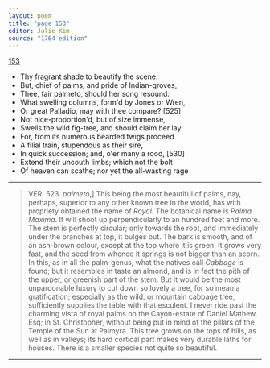 ```yaml
---
layout: poem
title: "page 153"
editor: Julie Kim
source: "1764 edition"
---
```



[153]()

- Thy fragrant shade to beautify the scene.
- But, chief of palms, and pride of Indian-groves,
- Thee, fair palmeto, should her song resound:
- What swelling columns, form'd by Jones or Wren,
- Or great Palladio, may with thee compare? [525]
- Not nice-proportion'd, but of size immense,
- Swells the wild fig-tree, and should claim her lay:
- For, from its numerous bearded twigs proceed
- A filial train, stupendous as their sire,
- In quick succession; and, o'er many a rood, [530]
- Extend their uncouth limbs; which not the bolt
- Of heaven can scathe; nor yet the all-wasting rage

---

> VER. 523. *palmeto*,\] This being the most beautiful of palms, nay, perhaps, superior to any other known tree in the world, has with propriety obtained the name of *Royal*. The botanical name is *Palma Maxima*. It will shoot up perpendicularly to an hundred feet and more. The stem is perfectly circular; only towards the root, and immediately under the branches at top, it bulges out. The bark is smooth, and of an ash-brown colour, except at the top where it is green. It grows very fast, and the seed from whence it springs is not bigger than an acorn. In this, as in all the palm-genus, what the natives call *Cabbage* is found; but it resembles in taste an almond, and is in fact the pith of the upper, or greenish part of the stem. But it would be the most unpardonable luxury to cut down so lovely a tree, for so mean a gratification; especially as the wild, or mountain cabbage tree, sufficiently supplies the table with that esculent. I never ride past the charming vista of royal palms on the Cayon-estate of Daniel Mathew, Esq; in St. Christopher, without being put in mind of the pillars of the Temple of the Sun at Palmyra. This tree grows on the tops of hills, as well as in valleys; its hard cortical part makes very durable laths for houses. There is a smaller species not quite so beautiful.

---
